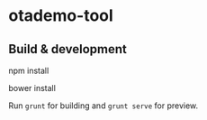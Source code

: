 # otademo-tool

## Build & development

npm install

bower install

Run `grunt` for building and `grunt serve` for preview.